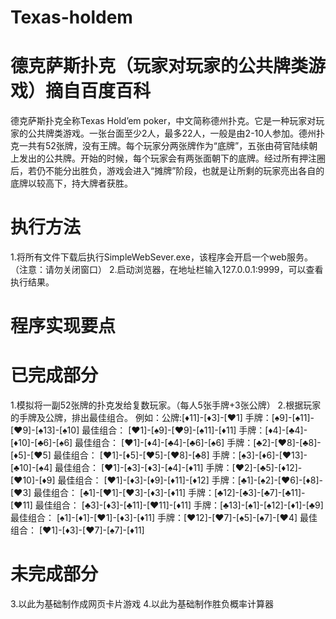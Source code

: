 # Texas-holdem 
# 德克萨斯扑克（玩家对玩家的公共牌类游戏）摘自百度百科
德克萨斯扑克全称Texas Hold’em poker，中文简称德州扑克。它是一种玩家对玩家的公共牌类游戏。一张台面至少2人，最多22人，一般是由2-10人参加。德州扑克一共有52张牌，没有王牌。每个玩家分两张牌作为“底牌”，五张由荷官陆续朝上发出的公共牌。开始的时候，每个玩家会有两张面朝下的底牌。经过所有押注圈后，若仍不能分出胜负，游戏会进入“摊牌”阶段，也就是让所剩的玩家亮出各自的底牌以较高下，持大牌者获胜。

# 执行方法
1.将所有文件下载后执行SimpleWebSever.exe，该程序会开启一个web服务。（注意：请勿关闭窗口）
2.启动浏览器，在地址栏输入127.0.0.1:9999，可以查看执行结果。

# 程序实现要点

# 已完成部分
1.模拟将一副52张牌的扑克发给复数玩家。（每人5张手牌+3张公牌）
2.根据玩家的手牌及公牌，排出最佳组合。
	例如：公牌:[♦11]-[♦3]-[♥1] 
	手牌：[♠9]-[♠11]-[♥9]-[♠13]-[♠10]             最佳组合： [♥1]-[♠9]-[♥9]-[♠11]-[♦11]
	手牌：[♦4]-[♣4]-[♦10]-[♣6]-[♠6]               最佳组合： [♥1]-[♦4]-[♣4]-[♣6]-[♠6]
	手牌：[♣2]-[♥8]-[♣8]-[♦5]-[♥5]                最佳组合： [♥1]-[♦5]-[♥5]-[♥8]-[♣8]
	手牌：[♠3]-[♦6]-[♥13]-[♣10]-[♠4]              最佳组合： [♥1]-[♠3]-[♦3]-[♠4]-[♦11]
	手牌：[♥2]-[♣5]-[♦12]-[♥10]-[♦9]              最佳组合： [♥1]-[♦3]-[♦9]-[♦11]-[♦12]
	手牌：[♣1]-[♠2]-[♥6]-[♦8]-[♥3]                最佳组合： [♣1]-[♥1]-[♥3]-[♦3]-[♦11]
	手牌：[♣12]-[♣3]-[♣7]-[♣11]-[♥11]             最佳组合： [♣3]-[♦3]-[♣11]-[♥11]-[♦11]
	手牌：[♣13]-[♠1]-[♠12]-[♦1]-[♣9]              最佳组合： [♠1]-[♦1]-[♥1]-[♦3]-[♦11]
	手牌：[♥12]-[♥7]-[♠5]-[♠7]-[♥4]               最佳组合： [♥1]-[♦3]-[♥7]-[♠7]-[♦11]

# 未完成部分
3.以此为基础制作成网页卡片游戏
4.以此为基础制作胜负概率计算器